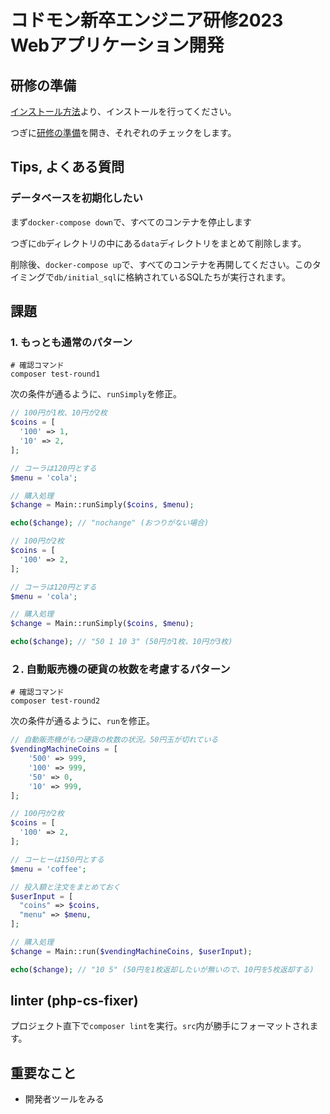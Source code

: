 # コドモン新卒エンジニア研修2023 Webアプリケーション開発

## 研修の準備

[インストール方法](./docs/インストール方法.md)より、インストールを行ってください。

つぎに[研修の準備](./docs/%E7%A0%94%E4%BF%AE%E3%81%AE%E6%BA%96%E5%82%99.md)を開き、それぞれのチェックをします。

## Tips, よくある質問

### データベースを初期化したい

まず`docker-compose down`で、すべてのコンテナを停止します

つぎに`db`ディレクトリの中にある`data`ディレクトリをまとめて削除します。

削除後、`docker-compose up`で、すべてのコンテナを再開してください。このタイミングで`db/initial_sql`に格納されているSQLたちが実行されます。

## 課題

### 1. もっとも通常のパターン

```shell
# 確認コマンド
composer test-round1
```

次の条件が通るように、`runSimply`を修正。

```php
// 100円が1枚、10円が2枚
$coins = [
  '100' => 1,
  '10' => 2,
];

// コーラは120円とする
$menu = 'cola';

// 購入処理
$change = Main::runSimply($coins, $menu);

echo($change); // "nochange" (おつりがない場合)
```

```php
// 100円が2枚
$coins = [
  '100' => 2,
];

// コーラは120円とする
$menu = 'cola';

// 購入処理
$change = Main::runSimply($coins, $menu);

echo($change); // "50 1 10 3" (50円が1枚、10円が3枚)
```

### ２. 自動販売機の硬貨の枚数を考慮するパターン

```shell
# 確認コマンド
composer test-round2
```

次の条件が通るように、`run`を修正。

```php
// 自動販売機がもつ硬貨の枚数の状況。50円玉が切れている
$vendingMachineCoins = [
    '500' => 999,
    '100' => 999,
    '50' => 0,
    '10' => 999,
];

// 100円が2枚
$coins = [
  '100' => 2,
];

// コーヒーは150円とする
$menu = 'coffee';

// 投入額と注文をまとめておく
$userInput = [
  "coins" => $coins,
  "menu" => $menu,
];

// 購入処理
$change = Main::run($vendingMachineCoins, $userInput);

echo($change); // "10 5" (50円を1枚返却したいが無いので、10円を5枚返却する)
```


## linter (php-cs-fixer)

プロジェクト直下で`composer lint`を実行。`src`内が勝手にフォーマットされます。



## 重要なこと

- 開発者ツールをみる